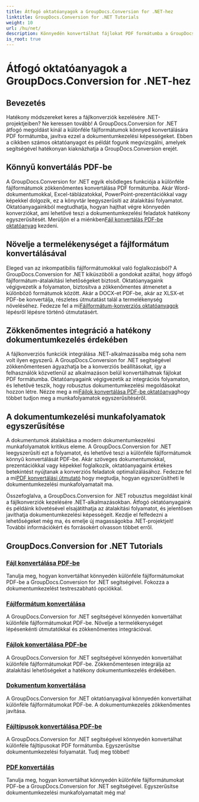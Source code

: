 ```yaml
---
title: Átfogó oktatóanyagok a GroupDocs.Conversion for .NET-hez
linktitle: GroupDocs.Conversion for .NET Tutorials
weight: 10
url: /hu/net/
description: Könnyedén konvertálhat fájlokat PDF formátumba a GroupDocs.Conversion for .NET segítségével. Egyszerűsítse a dokumentumkezelést testreszabható lehetőségekkel. #GroupDocs.Conversion
is_root: true
---
```


# Átfogó oktatóanyagok a GroupDocs.Conversion for .NET-hez


## Bevezetés

Hatékony módszereket keres a fájlkonverziók kezelésére .NET-projektjeiben? Ne keressen tovább! A GroupDocs.Conversion for .NET átfogó megoldást kínál a különféle fájlformátumok könnyed konvertálására PDF formátumba, javítva ezzel a dokumentumkezelési képességeket. Ebben a cikkben számos oktatóanyagot és példát fogunk megvizsgálni, amelyek segítségével hatékonyan kiaknázhatja a GroupDocs.Conversion erejét.

## Könnyű konvertálás PDF-be

 A GroupDocs.Conversion for .NET egyik elsődleges funkciója a különféle fájlformátumok zökkenőmentes konvertálása PDF formátumba. Akár Word-dokumentumokkal, Excel-táblázatokkal, PowerPoint-prezentációkkal vagy képekkel dolgozik, ez a könyvtár leegyszerűsíti az átalakítási folyamatot. Oktatóanyagainkból megtudhatja, hogyan hajthat végre könnyedén konverziókat, ami lehetővé teszi a dokumentumkezelési feladatok hatékony egyszerűsítését. Merüljön el a miénkben[Fájl konvertálás PDF-be oktatóanyag](./file-conversion-to-pdf/) kezdeni.

## Növelje a termelékenységet a fájlformátum konvertálásával

Eleged van az inkompatibilis fájlformátumokkal való foglalkozásból? A GroupDocs.Conversion for .NET kiküszöböli a gondokat azáltal, hogy átfogó fájlformátum-átalakítási lehetőségeket biztosít. Oktatóanyagaink végigvezetik a folyamaton, biztosítva a zökkenőmentes átmenetet a különböző formátumok között. Akár a DOCX-et PDF-be, akár az XLSX-et PDF-be konvertálja, részletes útmutatást talál a termelékenység növeléséhez. Fedezze fel a mi[Fájlformátum-konverziós oktatóanyagok](./file-format-conversion-tutorials/) lépésről lépésre történő útmutatásért.

## Zökkenőmentes integráció a hatékony dokumentumkezelés érdekében

 A fájlkonverziós funkciók integrálása .NET-alkalmazásaiba még soha nem volt ilyen egyszerű. A GroupDocs.Conversion for .NET segítségével zökkenőmentesen ágyazhatja be a konverziós beállításokat, így a felhasználók közvetlenül az alkalmazáson belül konvertálhatnak fájlokat PDF formátumba. Oktatóanyagaink végigvezetik az integrációs folyamaton, és lehetővé teszik, hogy robusztus dokumentumkezelési megoldásokat hozzon létre. Nézze meg a mi[Fájlok konvertálása PDF-be oktatóanyag](./convert-files-to-pdf/)hogy többet tudjon meg a munkafolyamatok egyszerűsítéséről.

## A dokumentumkezelési munkafolyamatok egyszerűsítése

 A dokumentumok átalakítása a modern dokumentumkezelési munkafolyamatok kritikus eleme. A GroupDocs.Conversion for .NET leegyszerűsíti ezt a folyamatot, és lehetővé teszi a különféle fájlformátumok könnyű konvertálását PDF-be. Akár szöveges dokumentumokkal, prezentációkkal vagy képekkel foglalkozik, oktatóanyagaink értékes betekintést nyújtanak a konverziós feladatok optimalizálásához. Fedezze fel a mi[PDF konvertálási útmutató](./pdf-conversion/) hogy megtudja, hogyan egyszerűsítheti le dokumentumkezelési munkafolyamatait ma.

Összefoglalva, a GroupDocs.Conversion for .NET robusztus megoldást kínál a fájlkonverziók kezelésére .NET-alkalmazásokban. Átfogó oktatóanyagaink és példáink követésével elsajátíthatja az átalakítási folyamatot, és jelentősen javíthatja dokumentumkezelési képességeit. Kezdje el felfedezni a lehetőségeket még ma, és emelje új magasságokba .NET-projektjeit! További információkért és forrásokért olvasson többet erről.
## GroupDocs.Conversion for .NET Tutorials
### [Fájl konvertálása PDF-be](./file-conversion-to-pdf/)
Tanulja meg, hogyan konvertálhat könnyedén különféle fájlformátumokat PDF-be a GroupDocs.Conversion for .NET segítségével. Fokozza a dokumentumkezelést testreszabható opciókkal.
### [Fájlformátum konvertálása](./file-format-conversion-tutorials/)
A GroupDocs.Conversion for .NET segítségével könnyedén konvertálhat különféle fájlformátumokat PDF-be. Növelje a termelékenységet lépésenkénti útmutatókkal és zökkenőmentes integrációval.
### [Fájlok konvertálása PDF-be](./convert-files-to-pdf/)
A GroupDocs.Conversion for .NET segítségével könnyedén konvertálhat különféle fájlformátumokat PDF-be. Zökkenőmentesen integrálja az átalakítási lehetőségeket a hatékony dokumentumkezelés érdekében.
### [Dokumentum konvertálása](./document-conversion/)
A GroupDocs.Conversion for .NET oktatóanyagával könnyedén konvertálhat különféle fájlformátumokat PDF-be. A dokumentumkezelés zökkenőmentes javítása.
### [Fájltípusok konvertálása PDF-be](./converting-file-types-to-pdf/)
A GroupDocs.Conversion for .NET segítségével könnyedén konvertálhat különféle fájltípusokat PDF formátumba. Egyszerűsítse dokumentumkezelési folyamatát. Tudj meg többet!
### [PDF konvertálás](./pdf-conversion/)
Tanulja meg, hogyan konvertálhat könnyedén különféle fájlformátumokat PDF-be a GroupDocs.Conversion for .NET segítségével. Egyszerűsítse dokumentumkezelési munkafolyamatait még ma!